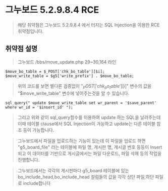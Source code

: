 # 그누보드 5.2.9.8.4 RCE
>해당 취약점은 그누보드 5.2.9.8.4 에서 터지는 SQL Injection을 이용한 RCE 취약점입니다.
>
## 취약점 설명
>그누보드 /bbs/move_update.php 29~30,164 라인
<pre><code>$move_bo_table = $_POST['chk_bo_table'][$i];
$move_write_table = $g5['write_prefix'] . $move_bo_table;</code></pre>
>위의 코드를 보면 별다른 검증없이 "$_POST['chk_bo_table'][$i]" 변수의 값을 "$move_write_table" 변수에 넣어주는것을 알 수 있습니다.
<pre><code>sql_query(" update $move_write_table set wr_parent = '$save_parent' where wr_id = '$insert_id' ");</code></pre>
>그리고 위와 같이 sql_query함수를 이용하여 update 하는 SQL을 날려주는데 이때 테이블 clause에서 SQL Injection이 가능하고 update는 다른 테이블 참조 등이 가능합니다.



>그누보드에서 파일을 업로드하는 기능이 있는데 이 파일을 업로드 하면 "g5_board_file" 라는 테이블에 파일 명, 게시판 명, 게시글 번호 등등이 Insert되고 이 데이터를 기반으로 게시글에서는 파일 다운로드, 파일 삭제 등의 작업을 진행합니다.



>그누보드에서는 각각의 게시판마다 g5_board 테이블에 있는 bo_include_head,bo_include_head 컬럼들의 값을 각각 상단 파일,하단 파일로 include합니다
